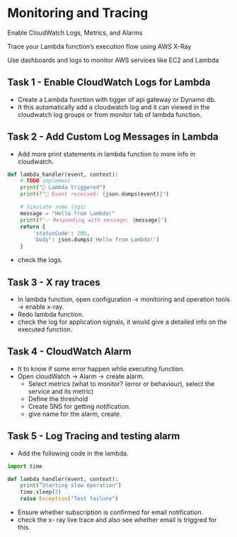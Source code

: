 # Monitoring and Tracing

Enable CloudWatch Logs, Metrics, and Alarms

Trace your Lambda function’s execution flow using AWS X-Ray

Use dashboards and logs to monitor AWS services like EC2 and Lambda

## Task 1 - Enable CloudWatch Logs for Lambda

- Create a Lambda function with tigger of api gateway or Dynamo db.
- It this automatically add a cloudwatch log and it can viewed in the cloudwatch log groups or from monitor tab of lambda function.

## Task 2 - Add Custom Log Messages in Lambda

- Add more print statements in lambda function to more info in cloudwatch.

```python
def lambda_handler(event, context):
    # TODO implement
    print("🔔 Lambda triggered")
    print(f"📨 Event received: {json.dumps(event)}")

    # Simulate some logic
    message = "Hello from Lambda!"
    print(f"✅ Responding with message: {message}")
    return {
        'statusCode': 200,
        'body': json.dumps('Hello from Lambda!')
    }

```

- check the logs.

## Task 3 - X ray traces

- In lambda function, open configuration -> monitoring and operation tools  -> enable x-ray.
- Redo lambda function.
- check the log for application signals, it would give a detailed info on the executed function.

## Task 4 - CloudWatch Alarm

- It to know if some error happen while executing function.
- Open cloudWatch -> Alarm -> create alarm.
    - Select metrics (what to monitor? (error or behaviour), select the service and its metric)
    - Define the threshold
    - Create SNS for getting notification.
    - give name for the alarm, create.

## Task 5 - Log Tracing and testing alarm

- Add the following code in the lambda.
```python
import time

def lambda_handler(event, context):
    print("Starting slow operation")
    time.sleep(2)
    raise Exception("Test failure")
```
- Ensure whether subscription is confirmed for email notification.
- check the x- ray live trace and also see whether email is triggred for this.